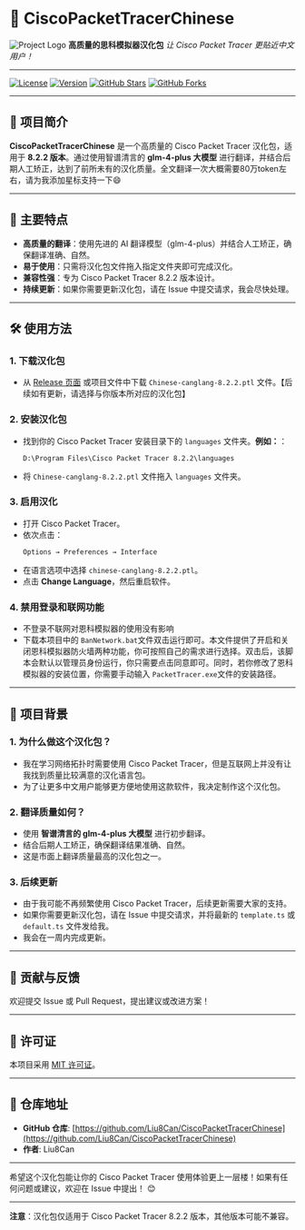 # 🚀 CiscoPacketTracerChinese

![Project Logo](https://img.icons8.com/color/96/000000/translation.png)
**高质量的思科模拟器汉化包**
*让 Cisco Packet Tracer 更贴近中文用户！*

---

[![License](https://img.shields.io/badge/License-MIT-blue.svg)](https://opensource.org/licenses/MIT)
[![Version](https://img.shields.io/badge/Version-8.2.2-brightgreen)](https://github.com/Liu8Can/CiscoPacketTracerChinese)
[![GitHub Stars](https://img.shields.io/github/stars/Liu8Can/CiscoPacketTracerChinese?style=social)](https://github.com/Liu8Can/CiscoPacketTracerChinese/stargazers)
[![GitHub Forks](https://img.shields.io/github/forks/Liu8Can/CiscoPacketTracerChinese?style=social)](https://github.com/Liu8Can/CiscoPacketTracerChinese/network/members)

---

## 📜 项目简介

**CiscoPacketTracerChinese** 是一个高质量的 Cisco Packet Tracer 汉化包，适用于 **8.2.2 版本**。通过使用智谱清言的 **glm-4-plus 大模型** 进行翻译，并结合后期人工矫正，达到了前所未有的汉化质量。全文翻译一次大概需要80万token左右，请为我添加星标支持一下😄

---

## 🌟 主要特点

- **高质量的翻译**：使用先进的 AI 翻译模型（glm-4-plus）并结合人工矫正，确保翻译准确、自然。
- **易于使用**：只需将汉化包文件拖入指定文件夹即可完成汉化。
- **兼容性强**：专为 Cisco Packet Tracer 8.2.2 版本设计。
- **持续更新**：如果你需要更新汉化包，请在 Issue 中提交请求，我会尽快处理。

---

## 🛠️ 使用方法

### 1. **下载汉化包**

- 从 [Release 页面](https://github.com/Liu8Can/CiscoPacketTracerChinese/releases) 或项目文件中下载 `Chinese-canglang-8.2.2.ptl` 文件。【后续如有更新，请选择与你版本所对应的汉化包】

### 2. **安装汉化包**

- 找到你的 Cisco Packet Tracer 安装目录下的 `languages` 文件夹。**例如：**：
  ```
  D:\Program Files\Cisco Packet Tracer 8.2.2\languages
  ```
- 将 `Chinese-canglang-8.2.2.ptl` 文件拖入 `languages` 文件夹。

### 3. **启用汉化**

- 打开 Cisco Packet Tracer。
- 依次点击：
  ```
  Options → Preferences → Interface
  ```
- 在语言选项中选择 `chinese-canglang-8.2.2.ptl`。
- 点击 **Change Language**，然后重启软件。

### 4. 禁用登录和联网功能

- 不登录不联网对恩科模拟器的使用没有影响
- 下载本项目中的 `BanNetwork.bat`文件双击运行即可。本文件提供了开启和关闭恩科模拟器防火墙两种功能，你可按照自己的需求进行选择。双击后，该脚本会默认以管理员身份运行，你只需要点击同意即可。同时，若你修改了恩科模拟器的安装位置，你需要手动输入 `PacketTracer.exe`文件的安装路径。

---

## 🧩 项目背景

### 1. **为什么做这个汉化包？**

- 我在学习网络拓扑时需要使用 Cisco Packet Tracer，但是互联网上并没有让我找到质量比较满意的汉化语言包。
- 为了让更多中文用户能够更方便地使用这款软件，我决定制作这个汉化包。

### 2. **翻译质量如何？**

- 使用 **智谱清言的 glm-4-plus 大模型** 进行初步翻译。
- 结合后期人工矫正，确保翻译结果准确、自然。
- 这是市面上翻译质量最高的汉化包之一。

### 3. **后续更新**

- 由于我可能不再频繁使用 Cisco Packet Tracer，后续更新需要大家的支持。
- 如果你需要更新汉化包，请在 Issue 中提交请求，并将最新的 `template.ts` 或 `default.ts` 文件发给我。
- 我会在一周内完成更新。

---

## 🤝 贡献与反馈

欢迎提交 Issue 或 Pull Request，提出建议或改进方案！

---

## 📜 许可证

本项目采用 [MIT 许可证](LICENSE)。

---

## 📂 仓库地址

- **GitHub 仓库**: [https://github.com/Liu8Can/CiscoPacketTracerChinese](https://github.com/Liu8Can/CiscoPacketTracerChinese)
- **作者**: Liu8Can

---

希望这个汉化包能让你的 Cisco Packet Tracer 使用体验更上一层楼！如果有任何问题或建议，欢迎在 Issue 中提出！ 😊

---

**注意**：汉化包仅适用于 Cisco Packet Tracer 8.2.2 版本，其他版本可能不兼容。
